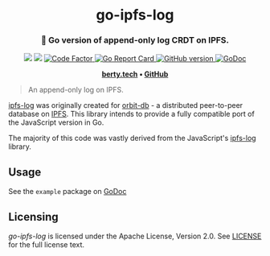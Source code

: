 <h1 align="center">
  <br>
  go-ipfs-log
  <br>
</h1>

<h3 align="center">🤝 Go version of append-only log CRDT on IPFS.</h3>

<p align="center">
  <a href="https://github.com/berty/go-ipfs-log/actions?query=workflow%3AGo"><img src="https://github.com/berty/go-ipfs-log/workflows/Go/badge.svg" /></a>
  <a href="https://github.com/berty/go-ipfs-log/actions?query=workflow%3ARelease"><img src="https://github.com/berty/go-ipfs-log/workflows/Release/badge.svg" /></a>
  <a href="https://www.codefactor.io/repository/github/berty/go-ipfs-log">
    <img src="https://www.codefactor.io/repository/github/berty/go-ipfs-log/badge"
         alt="Code Factor">
  </a>
  <a href="https://goreportcard.com/report/berty/go-ipfs-log">
    <img src="https://goreportcard.com/badge/berty/go-ipfs-log"
         alt="Go Report Card">
  </a>
  <a href="https://github.com/berty/go-ipfs-log/releases">
    <img src="https://badge.fury.io/gh/berty%2Fgo-ipfs-log.svg"
         alt="GitHub version">
  </a>
  <a href="https://godoc.org/github.com/stateless-minds/go-ipfs-log">
    <img src="https://godoc.org/github.com/stateless-minds/go-ipfs-log?status.svg"
         alt="GoDoc">
  </a>
</p>

<p align="center"><b>
    <a href="https://berty.tech">berty.tech</a> •
    <a href="https://github.com/berty">GitHub</a>
</b></p>

> An append-only log on IPFS.

[ipfs-log](https://github.com/orbitdb/ipfs-log/) was originally created for [orbit-db](https://github.com/orbitdb/orbit-db) - a distributed peer-to-peer database on [IPFS](https://github.com/ipfs/ipfs). This library intends to provide a fully compatible port of the JavaScript version in Go.

The majority of this code was vastly derived from the JavaScript's [ipfs-log](https://github.com/orbitdb/ipfs-log) library.

## Usage

See the `example` package on [GoDoc](https://godoc.org/github.com/stateless-minds/go-ipfs-log/example#example-package--LogAppend)

## Licensing

*go-ipfs-log* is licensed under the Apache License, Version 2.0.
See [LICENSE](LICENSE) for the full license text.
